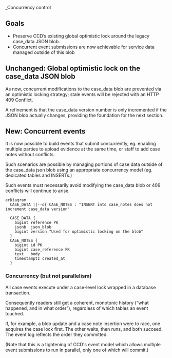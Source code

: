 _Concurrency control

## Goals


* Preserve CCD’s existing global optimistic lock around the legacy case_data JSON blob.
* Concurrent event submissions are now achievable for service data managed outside of this blob


## Unchanged: Global optimistic lock on the case_data JSON blob

As now, concurrent modifications to the case_data blob are prevented via an optimistic locking strategy; stale events will be rejected with an HTTP 409 Conflict.

A refinement is that the case_data version number is only incremented if the JSON blob actually changes, providing the foundation for the next section.

## New: Concurrent events

It is now possible to build events that submit concurrently, eg. enabling multiple parties to upload evidence at the same time, or staff to add case notes without conflicts.

Such scenarios are possible by managing portions of case data outside of the case_data json blob using an appropriate concurrency model (eg. dedicated tables and INSERTs.)

Such events must necessarily avoid modifying the case_data blob or 409 conflicts will continue to arise.

```mermaid
erDiagram
  CASE_DATA ||--o{ CASE_NOTES : "INSERT into case_notes does not increment case_data version"

  CASE_DATA {
    bigint reference PK
    jsonb  json_blob
    bigint version "Used for optimistic locking on the blob"
  }
  CASE_NOTES {
    bigint id PK
    bigint case_reference FK
    text   body
    timestamptz created_at
  }
```

### Concurrency (but not parallelism)

All case events execute under a case-level lock wrapped in a database transaction.

Consequently readers still get a coherent, monotonic history (“what happened, and in what order”), regardless of which tables an event touched.

If, for example, a blob update and a case note insertion were to race, one acquires the case lock first. The other waits, then runs, and both succeed. The event log reflects the order they committed.

(Note that this is a tightening of CCD's event model which allows multiple event submissions to run in parallel, only one of which will commit.)

